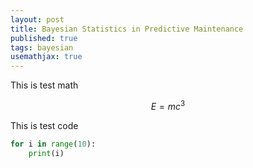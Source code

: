```yaml
---
layout: post
title: Bayesian Statistics in Predictive Maintenance
published: true
tags: bayesian
usemathjax: true
---
```


This is test math

$$E=mc^3$$

This is test code
```python
for i in range(10):
    print(i)
```